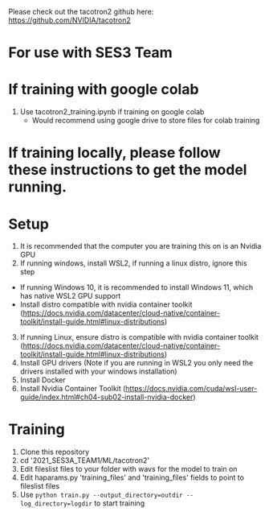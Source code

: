 Please check out the tacotron2 github here: https://github.com/NVIDIA/tacotron2

# For use with SES3 Team
# If training with google colab
1) Use tacotron2_training.ipynb if training on google colab
    - Would recommend using google drive to store files for colab training

# If training locally, please follow these instructions to get the model running.
# Setup
1) It is recommended that the computer you are training this on is an Nvidia GPU
2) If running windows, install WSL2, if running a linux distro, ignore this step 
  - If running Windows 10, it is recommended to install Windows 11, which has native WSL2 GPU support
  - Install distro compatible with nvidia container toolkit (https://docs.nvidia.com/datacenter/cloud-native/container-toolkit/install-guide.html#linux-distributions)

3) If running Linux, ensure distro is compatible with nvidia container toolkit (https://docs.nvidia.com/datacenter/cloud-native/container-toolkit/install-guide.html#linux-distributions)
4) Install GPU drivers (Note if you are running in WSL2 you only need the drivers installed with your windows installation)
5) Install Docker
6) Install Nvidia Container Toolkit (https://docs.nvidia.com/cuda/wsl-user-guide/index.html#ch04-sub02-install-nvidia-docker) 

# Training

1) Clone this repository
2) cd '2021_SES3A_TEAM1/ML/tacotron2'
3) Edit fileslist files to your folder with wavs for the model to train on
4) Edit haparams.py 'training_files' and 'training_files' fields to point to fileslist files
5) Use `python train.py --output_directory=outdir --log_directory=logdir` to start training
